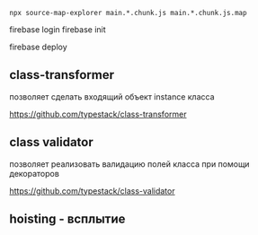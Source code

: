 `npx source-map-explorer main.*.chunk.js main.*.chunk.js.map`

firebase login
firebase init

<!-- Hosting -->
<!-- use an existing project -->
<!-- build -->

firebase deploy

## class-transformer

позволяет сделать входящий объект instance класса

https://github.com/typestack/class-transformer

## class validator

позволяет реализовать валидацию полей класса при помощи декораторов

https://github.com/typestack/class-validator

## hoisting - всплытие
